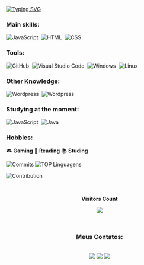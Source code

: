 [![Typing SVG](https://readme-typing-svg.herokuapp.com/?color=ffffff&size=48&center=true&vCenter=true&width=1000&lines=I'M+ALEXANDRA+UMPIERRES;A+19+YEAR+OLD+BRAZILIAN+WOMAN;I+STUDY+FULLSTACK+WEB+DEVELOPMENT;AT+GROWDEV)](https://git.io/typing-svg)

### Main skills:

![JavaScript](https://img.shields.io/badge/-JavaScript-black?style=for-the-badge&logo=javascript&labelColor=black&textColor=black)&nbsp;
![HTML](https://img.shields.io/badge/-HTML-black?style=for-the-badge&logo=html5&labelColor=black)&nbsp;
![CSS](https://img.shields.io/badge/-CSS-black?style=for-the-badge&logo=CSS3&logoColor=1572B6&labelColor=black)&nbsp;

### Tools:

![GitHub](https://img.shields.io/badge/-GitHub-black?style=for-the-badge&logo=github&labelColor=black)&nbsp;
![Visual Studio Code](https://img.shields.io/badge/-Visual%20Studio%20Code-black?style=for-the-badge&logo=visual-studio-code&logoColor=white&labelColor=black)&nbsp;
![Windows](https://img.shields.io/badge/-Windows-black?style=for-the-badge&logo=windows&labelColor=black)&nbsp;
![Linux](https://img.shields.io/badge/Linux-black?style=for-the-badge&logo=linux&logoColor=white)&nbsp;

### Other Knowledge:

![Wordpress](https://img.shields.io/badge/Wordpress-black?style=for-the-badge&logo=wordpress&logoColor=white)&nbsp;
![Wordpress](https://img.shields.io/badge/Trello-black?style=for-the-badge&logo=trello&logoColor=white)&nbsp;

### Studying at the moment:

![JavaScript](https://img.shields.io/badge/-JavaScript-black?style=for-the-badge&logo=javascript&labelColor=black&textColor=black)&nbsp;
![Java](https://img.shields.io/badge/Java-black?style=for-the-badge&logo=openjdk&logoColor=white)&nbsp;

### Hobbies:

🎮 **Gaming** 📖 **Reading** 📚 **Studing**

![Commits](http://github-profile-summary-cards.vercel.app/api/cards/productive-time?username=umpierres&theme=monokai&utcOffset=8)
![TOP Linguagens](https://github-readme-stats.vercel.app/api/top-langs/?username=umpierres&layout=compact&theme=dracula)

![Contribution](https://activity-graph.herokuapp.com/graph?username=umpierres&theme=xcode&hide_border=true&area=true)

<div align="center">
<br><p align="centre"><b>Visitors Count</b></p>  
<p align="center"><img align="center" src="https://profile-counter.glitch.me/{umpierres}/count.svg" /></p> 
<br></div>

<div align="center">  
<h3><strong>Meus Contatos:</strong></h3>
<br>
<a href="https://www.instagram.com/1pierres/" target="_blank"><img src="https://img.shields.io/badge/-Instagram-%23E4405F?style=for-the-badge&logo=instagram&logoColor=white"></a>
<a href="https://www.linkedin.com/in/alexandra-umpierres-3a729121b/" target="_blank"><img src="https://img.shields.io/badge/-LinkedIn-%230077B5?style=for-the-badge&logo=linkedin&logoColor=white" target="_blank"></a> 
<a href="https://discord.com/channels/@umpierres#1708" target="_blank"><img src="https://img.shields.io/badge/Discord-7289DA?style=for-the-badge&logo=discord&logoColor=white" target="_blank"></a> 
</div>
